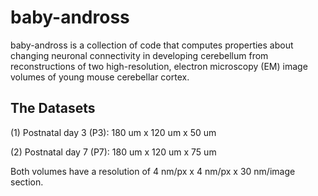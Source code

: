 # baby-andross

baby-andross is a collection of code that computes properties about changing neuronal connectivity in developing cerebellum 
from reconstructions of two high-resolution, electron microscopy (EM) image volumes of young mouse cerebellar cortex.

## The Datasets
(1) Postnatal day 3 (P3): 180 um x 120 um x 50 um

(2) Postnatal day 7 (P7): 180 um x 120 um x 75 um

Both volumes have a resolution of 4 nm/px x 4 nm/px x 30 nm/image section.

